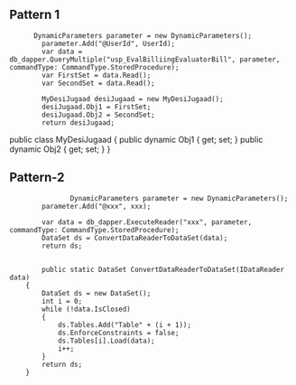 ## Pattern 1          
          
          DynamicParameters parameter = new DynamicParameters();
            parameter.Add("@UserId", UserId);
            var data = db_dapper.QueryMultiple("usp_EvalBilliingEvaluatorBill", parameter, commandType: CommandType.StoredProcedure);
            var FirstSet = data.Read();
            var SecondSet = data.Read();

            MyDesiJugaad desiJugaad = new MyDesiJugaad();
            desiJugaad.Obj1 = FirstSet;
            desiJugaad.Obj2 = SecondSet;
            return desiJugaad;
            
  public class MyDesiJugaad
        {
            public dynamic Obj1 { get; set; }
            public dynamic Obj2 { get; set; }
        }



## Pattern-2
                   DynamicParameters parameter = new DynamicParameters();
            parameter.Add("@xxx", xxx);
     
            var data = db_dapper.ExecuteReader("xxx", parameter, commandType: CommandType.StoredProcedure);
            DataSet ds = ConvertDataReaderToDataSet(data);
            return ds;
            
            
            public static DataSet ConvertDataReaderToDataSet(IDataReader data)
        {
            DataSet ds = new DataSet();
            int i = 0;
            while (!data.IsClosed)
            {
                ds.Tables.Add("Table" + (i + 1));
                ds.EnforceConstraints = false;
                ds.Tables[i].Load(data);
                i++;
            }
            return ds;
        }
